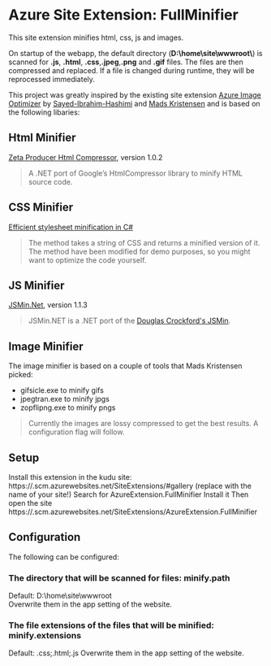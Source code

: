 # Azure Site Extension: FullMinifier

This site extension minifies html, css, js and images.

On startup of the webapp, the default directory (**D:\home\site\wwwroot\\**) is scanned for **.js**, **.html**, **.css**,**.jpeg**,**.png** and **.gif** files. The files are then compressed and replaced.
If a file is changed during runtime, they will be reprocessed immediately.

This project was greatly inspired by the existing site extension [Azure Image Optimizer](https://www.siteextensions.net/packages/AzureImageOptimizer/) by [Sayed-Ibrahim-Hashimi](https://twitter.com/sayedihashimi) and [Mads Kristensen](https://twitter.com/mkristensen) and is based on the following libaries:

## Html Minifier

[Zeta Producer Html Compressor](https://github.com/UweKeim/ZetaProducerHtmlCompressor), version 1.0.2

>A .NET port of Google’s HtmlCompressor library to minify HTML source code.

## CSS Minifier

[Efficient stylesheet minification in C#](https://madskristensen.net/blog/efficient-stylesheet-minification-in-c)

>The method takes a string of CSS and returns a minified version of it. The method have been modified for demo purposes, so you might want to optimize the code yourself.

## JS Minifier

[JSMin.Net](https://github.com/Taritsyn/JSMin.NET), version 1.1.3

> JSMin.NET is a .NET port of the [Douglas Crockford's JSMin](http://github.com/douglascrockford/JSMin).

## Image Minifier

The image minifier is based on a couple of tools that Mads Kristensen picked:

- gifsicle.exe to minify gifs
- jpegtran.exe to minify jpgs
- zopflipng.exe to minify pngs

> Currently the images are lossy compressed to get the best results. A configuration flag will follow.

## Setup

Install this extension in the kudu site: https://<YourAppSiteName>.scm.azurewebsites.net/SiteExtensions/#gallery (replace <YourAppSiteName> with the name of your site!)
Search for AzureExtension.FullMinifier
Install it
Then open the site https://<YourAppSiteName>.scm.azurewebsites.net/SiteExtensions/AzureExtension.FullMinifier

## Configuration

The following can be configured:

### The directory that will be scanned for files: **minify.path**

Default: D:\home\site\wwwroot\
Overwrite them in the app setting of the website.

### The file extensions of the files that will be minified: **minify.extensions**

Default: .css;.html;.js
Overwrite them in the app setting of the website.